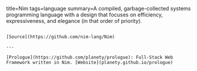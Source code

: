 title=Nim
tags=language
summary=A compiled, garbage-collected systems programming language with a design that focuses on efficiency, expressiveness, and elegance (in that order of priority).
~~~~~~

[Source](https://github.com/nim-lang/Nim)

---

[Prologue](https://github.com/planety/prologue): Full-Stack Web Framework written in Nim. [Website](planety.github.io/prologue)

